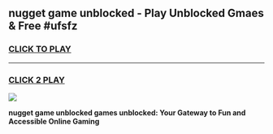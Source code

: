 
## nugget game unblocked - Play Unblocked Gmaes & Free #ufsfz
<h3>
<a href="https://news.freeplayer.one?title=nugget_game_unblocked&ref=03M">CLICK TO PLAY</a></h3>
<hr>

<h3>
<a href="https://news.freeplayer.one?title=nugget_game_unblocked&ref=03M">CLICK 2 PLAY</a>
  
</h3>

<a href="https://news.freeplayer.one?title=nugget_game_unblocked&ref=03M"><img src="https://clearcache.store/games.png"></a>


**nugget game unblocked games unblocked: Your Gateway to Fun and Accessible Online Gaming**
